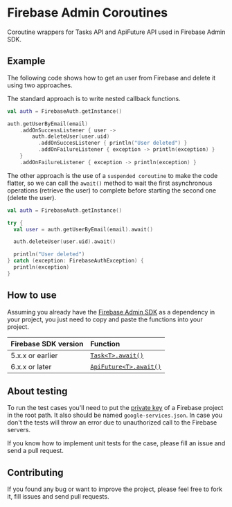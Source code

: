 # Firebase Admin Coroutines

Coroutine wrappers for Tasks API and ApiFuture API used in Firebase Admin SDK.

## Example

The following code shows how to get an user from Firebase and delete it using two approaches.

The standard approach is to write nested callback functions.

```kotlin
val auth = FirebaseAuth.getInstance()

auth.getUserByEmail(email)
    .addOnSuccessListener { user ->
        auth.deleteUser(user.uid)
          .addOnSuccesListener { println("User deleted") }
          .addOnFailureListener { exception -> println(exception) }
    }
    .addOnFailureListener { exception -> println(exception) }
```

The other approach is the use of a `suspended coroutine` to make the code flatter, so we can call the `await()` method
to wait the first asynchronous operations (retrieve the user) to complete before starting the second one (delete the user).

```kotlin
val auth = FirebaseAuth.getInstance()

try {
  val user = auth.getUserByEmail(email).await()

  auth.deleteUser(user.uid).await()

  println("User deleted")
} catch (exception: FirebaseAuthException) {
  println(exception)
}
```

## How to use

Assuming you already have the [Firebase Admin SDK](https://github.com/firebase/firebase-admin-java) as a dependency in your project, you just need to copy and paste the functions into your project.

| Firebase SDK version | Function |
| :--- | :--- |
| 5.x.x or earlier | [`Task<T>.await()`](firebase-tasks/src/main/kotlin/kotlinx/coroutines/experimental/firebase/tasks/TaskApi.kt) | 
| 6.x.x or later | [`ApiFuture<T>.await()`](firebase-api-futures/src/main/kotlin/kotlinx/coroutines/experimental/firebase/futures/ApiFuture.kt) |

## About testing

To run the test cases you'll need to put the [private key](https://firebase.google.com/docs/admin/setup#add_firebase_to_your_app) of a Firebase project in the root path. It also should be named `google-services.json`. In case you don't the tests will throw an error due to unauthorized call to the Firebase servers.

If you know how to implement unit tests for the case, please fill an issue and send a pull request.

## Contributing

If you found any bug or want to improve the project, please feel free to fork it, fill issues and send pull requests.
